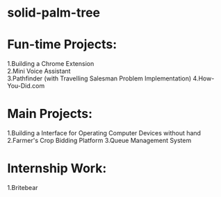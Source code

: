 # solid-palm-tree

# Fun-time Projects:
1.Building a Chrome Extension  \
2.Mini Voice Assistant  
3.Pathfinder (with Travelling Salesman Problem Implementation)
4.How-You-Did.com

# Main Projects:
1.Building a Interface for Operating Computer Devices without hand
2.Farmer's Crop Bidding Platform 
3.Queue Management System

# Internship Work:
1.Britebear 
